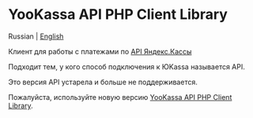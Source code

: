 # YooKassa API PHP Client Library

Russian | [English](https://github.com/yoomoney/yandex-checkout-sdk-php/blob/master/README.en.md)

Клиент для работы с платежами по [API Яндекс.Кассы](https://yookassa.ru/developers/api)

Подходит тем, у кого способ подключения к ЮKassa называется API.

Это версия API устарела и больше не поддерживается.

Пожалуйста, используйте новую версию [YooKassa API PHP Client Library](https://github.com/yoomoney/yookassa-sdk-php).

